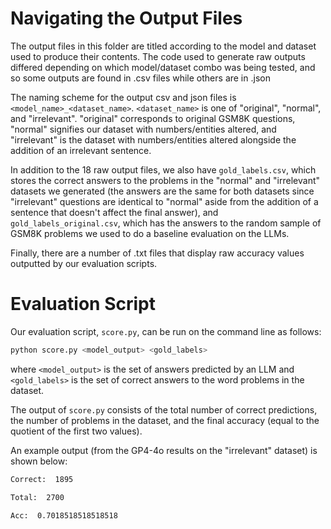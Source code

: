 # Navigating the Output Files

The output files in this folder are titled according to the model and dataset used to produce their contents. The code used to generate
raw outputs differed depending on which model/dataset combo was being tested, and so some outputs are found in .csv files while others are in
.json

The naming scheme for the output csv and json files is `<model_name>_<dataset_name>`. `<dataset_name>` is one of "original", "normal", and "irrelevant".
"original" corresponds to original GSM8K questions, "normal" signifies our dataset with numbers/entities altered, and "irrelevant" is the
dataset with numbers/entities altered alongside the addition of an irrelevant sentence.

In addition to the 18 raw output files, we also have `gold_labels.csv`, which stores the correct answers to the problems in the "normal" and 
"irrelevant" datasets we generated (the answers are the same for both datasets since "irrelevant" questions are identical to "normal" aside
from the addition of a sentence that doesn't affect the final answer), and `gold_labels_original.csv`, which has the answers to the random sample
of GSM8K problems we used to do a baseline evaluation on the LLMs.

Finally, there are a number of .txt files that display raw accuracy values outputted by our evaluation scripts.

# Evaluation Script


Our evaluation script, `score.py`, can be run on the command line as follows:

```bash
python score.py <model_output> <gold_labels>
```

where `<model_output>` is the set of answers predicted by an LLM and `<gold_labels>` is the set of correct answers to the word problems
in the dataset.

The output of `score.py` consists of the total number of correct predictions, the number of problems in the dataset, and the final accuracy
(equal to the quotient of the first two values).

An example output (from the GP4-4o results on the "irrelevant" dataset) is shown below:
```bash
Correct:  1895

Total:  2700

Acc:  0.7018518518518518
```
